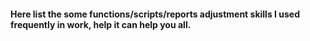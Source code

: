 #### Here list the some functions/scripts/reports adjustment skills I used frequently in work, help it can help you all.
